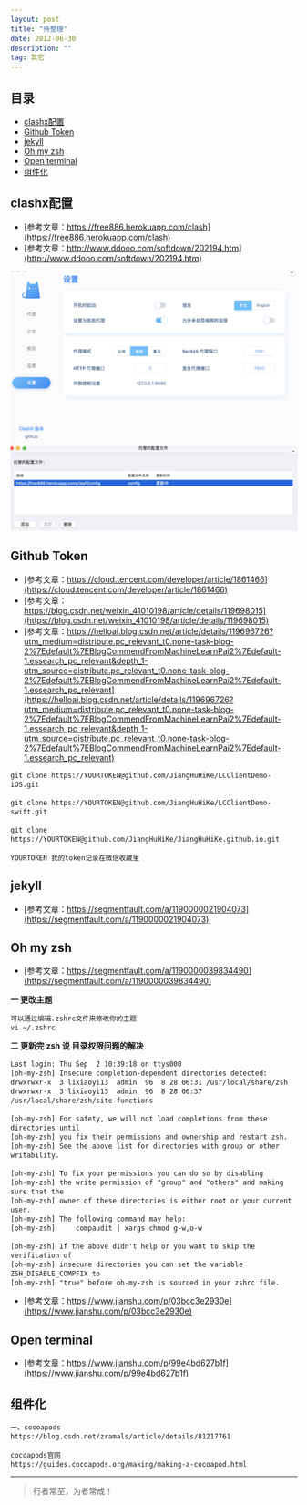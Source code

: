 ```yaml
---
layout: post
title: "待整理"
date: 2012-06-30
description: ""
tag: 其它
---
```





## 目录
- [clashx配置](#content1)   
- [Github Token](#content2)   
- [jekyll](#content3)   
- [Oh my zsh](#content4)   
- [Open terminal](#content5)   
- [组件化](#content6)   




<!-- ************************************************ -->
## <a id="content1">clashx配置</a>

- [参考文章：https://free886.herokuapp.com/clash](https://free886.herokuapp.com/clash)
- [参考文章：http://www.ddooo.com/softdown/202194.htm](http://www.ddooo.com/softdown/202194.htm)


<img src="/images/tools/clashx1.png" alt="img">

<img src="/images/tools/clashx2.png" alt="img">



<!-- ************************************************ -->
## <a id="content2">Github Token</a>


- [参考文章：https://cloud.tencent.com/developer/article/1861466](https://cloud.tencent.com/developer/article/1861466)
- [参考文章：https://blog.csdn.net/weixin_41010198/article/details/119698015](https://blog.csdn.net/weixin_41010198/article/details/119698015)
- [参考文章：https://helloai.blog.csdn.net/article/details/119696726?utm_medium=distribute.pc_relevant_t0.none-task-blog-2%7Edefault%7EBlogCommendFromMachineLearnPai2%7Edefault-1.essearch_pc_relevant&depth_1-utm_source=distribute.pc_relevant_t0.none-task-blog-2%7Edefault%7EBlogCommendFromMachineLearnPai2%7Edefault-1.essearch_pc_relevant](https://helloai.blog.csdn.net/article/details/119696726?utm_medium=distribute.pc_relevant_t0.none-task-blog-2%7Edefault%7EBlogCommendFromMachineLearnPai2%7Edefault-1.essearch_pc_relevant&depth_1-utm_source=distribute.pc_relevant_t0.none-task-blog-2%7Edefault%7EBlogCommendFromMachineLearnPai2%7Edefault-1.essearch_pc_relevant)

```
git clone https://YOURTOKEN@github.com/JiangHuHiKe/LCClientDemo-iOS.git

git clone https://YOURTOKEN@github.com/JiangHuHiKe/LCClientDemo-swift.git

git clone https://YOURTOKEN@github.com/JiangHuHiKe/JiangHuHiKe.github.io.git

YOURTOKEN 我的token记录在微信收藏里
```


<!-- ************************************************ -->
## <a id="content3">jekyll</a>

- [参考文章：https://segmentfault.com/a/1190000021904073](https://segmentfault.com/a/1190000021904073)


<!-- ************************************************ -->
## <a id="content4">Oh my zsh</a>

- [参考文章：https://segmentfault.com/a/1190000039834490](https://segmentfault.com/a/1190000039834490)


**一 更改主题**
```
可以通过编辑.zshrc文件来修改你的主题
vi ~/.zshrc
```


**二 更新完 zsh 说 目录权限问题的解决**

```
Last login: Thu Sep  2 10:39:18 on ttys000
[oh-my-zsh] Insecure completion-dependent directories detected:
drwxrwxr-x  3 lixiaoyi13  admin  96  8 28 06:31 /usr/local/share/zsh
drwxrwxr-x  3 lixiaoyi13  admin  96  8 28 06:37 /usr/local/share/zsh/site-functions

[oh-my-zsh] For safety, we will not load completions from these directories until
[oh-my-zsh] you fix their permissions and ownership and restart zsh.
[oh-my-zsh] See the above list for directories with group or other writability.

[oh-my-zsh] To fix your permissions you can do so by disabling
[oh-my-zsh] the write permission of "group" and "others" and making sure that the
[oh-my-zsh] owner of these directories is either root or your current user.
[oh-my-zsh] The following command may help:
[oh-my-zsh]     compaudit | xargs chmod g-w,o-w

[oh-my-zsh] If the above didn't help or you want to skip the verification of
[oh-my-zsh] insecure directories you can set the variable ZSH_DISABLE_COMPFIX to
[oh-my-zsh] "true" before oh-my-zsh is sourced in your zshrc file.
```
- [参考文章：https://www.jianshu.com/p/03bcc3e2930e](https://www.jianshu.com/p/03bcc3e2930e)



<!-- ************************************************ -->
## <a id="content5">Open terminal</a>

- [参考文章：https://www.jianshu.com/p/99e4bd627b1f](https://www.jianshu.com/p/99e4bd627b1f)



<!-- ************************************************ -->
## <a id="content6">组件化</a>

```
一、cocoapods
https://blog.csdn.net/zramals/article/details/81217761

cocoapods官网
https://guides.cocoapods.org/making/making-a-cocoapod.html
```


----------
>  行者常至，为者常成！


